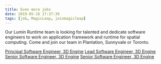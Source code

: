 ```yaml
---
title: Even more jobs
date: 2019-05-16 17:37:39
tags: [job, MagicLeap, joinmagicleap]
---
```


Our Lumin Runtime team is looking for talented and dedicate software engineers to work on application framework and runtime for spatial computing. Come and join our team in Plantation, Sunnyvale or Toronto.

[Principal Software Engineer, 3D Engine](https://boards.greenhouse.io/magicleapinc/jobs/1688966)
[Lead Software Engineer, 3D Engine](https://boards.greenhouse.io/magicleapinc/jobs/1688973)
[Senior Software Engineer, 3D Engine](https://boards.greenhouse.io/magicleapinc/jobs/1688977)
[Senior Software Engineer, 3D Engine](https://boards.greenhouse.io/magicleapinc/jobs/1688982)
